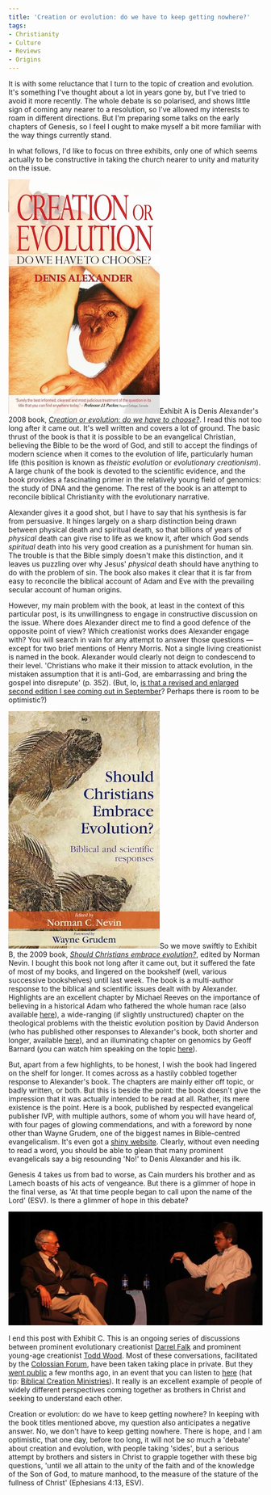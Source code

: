 ```yaml
---
title: 'Creation or evolution: do we have to keep getting nowhere?'
tags:
- Christianity
- Culture
- Reviews
- Origins
---
```

It is with some reluctance that I turn to the topic of creation and evolution. It's something I've thought about a lot in years gone by, but I've tried to avoid it more recently. The whole debate is so polarised, and shows little sign of coming any nearer to a resolution, so I've allowed my interests to roam in different directions. But I'm preparing some talks on the early chapters of Genesis, so I feel I ought to make myself a bit more familiar with the way things currently stand.

In what follows, I'd like to focus on three exhibits, only one of which seems actually to be constructive in taking the church nearer to unity and maturity on the issue.

[<img alt="Creation or evolution: do we have to choose?" title="Creation or evolution: do we have to choose?" src="/assets/creation-evolution-alexander.jpg" class="alignright" />](http://www.amazon.co.uk/Creation-Evolution-Do-Have-Choose/dp/1854247468)Exhibit A is Denis Alexander's 2008 book, [_Creation or evolution: do we have to choose?_](http://www.amazon.co.uk/Creation-Evolution-Do-Have-Choose/dp/1854247468). I read this not too long after it came out. It's well written and covers a lot of ground. The basic thrust of the book is that it is possible to be an evangelical Christian, believing the Bible to be the word of God, and still to accept the findings of modern science when it comes to the evolution of life, particularly human life (this position is known as *theistic evolution* or *evolutionary creationism*). A large chunk of the book is devoted to the scientific evidence, and the book provides a fascinating primer in the relatively young field of genomics: the study of DNA and the genome. The rest of the book is an attempt to reconcile biblical Christianity with the evolutionary narrative.

Alexander gives it a good shot, but I have to say that his synthesis is far from persuasive. It hinges largely on a sharp distinction being drawn between physical death and spiritual death, so that billions of years of _physical_ death can give rise to life as we know it, after which God sends _spiritual_ death into his very good creation as a punishment for human sin. The trouble is that the Bible simply doesn't make this distinction, and it leaves us puzzling over why Jesus' _physical_ death should have anything to do with the problem of sin. The book also makes it clear that it is far from easy to reconcile the biblical account of Adam and Eve with the prevailing secular account of human origins.

However, my main problem with the book, at least in the context of this particular post, is its unwillingness to engage in constructive discussion on the issue. Where does Alexander direct me to find a good defence of the opposite point of view? Which creationist works does Alexander engage with? You will search in vain for any attempt to answer those questions &mdash; except for two brief mentions of Henry Morris. Not a single living creationist is named in the book. Alexander would clearly not deign to condescend to their level. 'Christians who make it their mission to attack evolution, in the mistaken assumption that it is anti-God, are embarrassing and bring the gospel into disrepute' (p. 352). (But, lo, [is that a revised and enlarged second edition I see coming out in September](http://www.lionhudson.com/display.asp?K=9780857215789)? Perhaps there is room to be optimistic?)

[<img alt="Should Christians embrace evolution?" title="Should Christians embrace evolution?" src="/assets/nevin-evolution.jpg" class="alignright" />](http://www.thinkivp.com/9781844744060)So we move swiftly to Exhibit B, the 2009 book, [_Should Christians embrace evolution?_](http://www.thinkivp.com/9781844744060), edited by Norman Nevin. I bought this book not long after it came out, but it suffered the fate of most of my books, and lingered on the bookshelf (well, various successive bookshelves) until last week. The book is a multi-author response to the biblical and scientific issues dealt with by Alexander. Highlights are an excellent chapter by Michael Reeves on the importance of believing in a historical Adam who fathered the whole human race (also available [here](http://www.reformation21.org/articles/adam-and-eve.php)), a wide-ranging (if slightly unstructured) chapter on the theological problems with the theistic evolution position by David Anderson (who has published other responses to Alexander's book, both shorter and longer, available [here](http://david.dw-perspective.org.uk/writings/creation-or-evolution-dr-denis-alexander/index.php/intro)), and an illuminating chapter on genomics by Geoff Barnard (you can watch him speaking on the topic [here](https://www.youtube.com/watch?v=31XNpXB0_ZY)).

But, apart from a few highlights, to be honest, I wish the book had lingered on the shelf for longer. It comes across as a hastily cobbled together response to Alexander's book. The chapters are mainly either off topic, or badly written, or both. But this is beside the point: the book doesn't give the impression that it was actually intended to be read at all. Rather, its mere existence is the point. Here is a book, published by respected evangelical publisher IVP, with multiple authors, some of whom you will have heard of, with four pages of glowing commendations, and with a foreword by none other than Wayne Grudem, one of the biggest names in Bible-centred evangelicalism. It's even got a [shiny website](http://shouldchristiansembraceevolution.com/). Clearly, without even needing to read a word, you should be able to glean that many prominent evangelicals say a big resounding 'No!' to Denis Alexander and his ilk.

Genesis 4 takes us from bad to worse, as Cain murders his brother and as Lamech boasts of his acts of vengeance. But there is a glimmer of hope in the final verse, as 'At that time people began to call upon the name of the Lord' (ESV). Is there a glimmer of hope in this debate?

[<img alt="Darrel Falk and Todd Wood" title="Darrel Falk and Todd Wood" src="/assets/falk-wood.jpg" />](http://www.bryantriangle.com/news/young-earth-creationist-and-theistic-evolutionist-discuss-beliefs/)

I end this post with Exhibit C. This is an ongoing series of discussions between prominent evolutionary creationist [Darrel Falk](http://biologos.org/about/team/darrel-falk) and prominent young-age creationist [Todd Wood](http://toddcwood.blogspot.co.uk/). Most of these conversations, facilitated by the [Colossian Forum](http://www.colossianforum.org/), have been taken taking place in private. But they [went public](http://www.bryantriangle.com/news/young-earth-creationist-and-theistic-evolutionist-discuss-beliefs/) a few months ago, in an event that you can listen to [here](http://www.bryan.edu/19399.html) (hat tip: [Biblical Creation Ministries](https://www.facebook.com/biblicalcreationministries/posts/1391973507736811)). It really is an excellent example of people of widely different perspectives coming together as brothers in Christ and seeking to understand each other.

Creation or evolution: do we have to keep getting nowhere? In keeping with the book titles mentioned above, my question also anticipates a negative answer. No, we don't have to keep getting nowhere. There is hope, and I am optimistic, that one day, before too long, it will not be _so_ much a 'debate' about creation and evolution, with people taking 'sides', but a serious attempt by brothers and sisters in Christ to grapple together with these big questions, 'until we all attain to the unity of the faith and of the knowledge of the Son of God, to mature manhood, to the measure of the stature of the fullness of Christ' (Ephesians 4:13, ESV).
